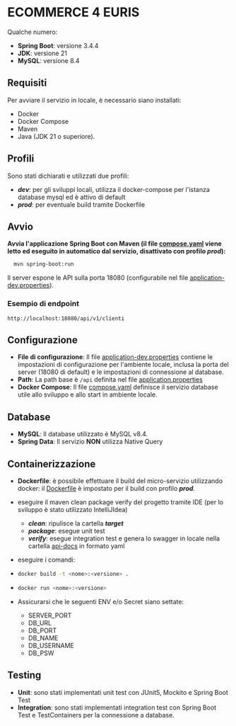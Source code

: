 # ECOMMERCE 4 EURIS
Qualche numero:
* **Spring Boot**: versione 3.4.4
* **JDK**: versione 21
* **MySQL**: versione 8.4

## Requisiti

Per avviare il servizio in locale, è necessario siano installati:
* Docker 
* Docker Compose 
* Maven 
* Java (JDK 21 o superiore).

## Profili
Sono stati dichiarati e utilizzati due profili:
* ***dev***: per gli sviluppi locali, utilizza il docker-compose per l'istanza database mysql ed è attivo di default
* ***prod***: per eventuale build tramite Dockerfile

## Avvio

**Avvia l'applicazione Spring Boot con Maven (il file [compose.yaml](compose.yaml) viene letto ed eseguito in automatico dal servizio, disattivato con profilo *prod*):**

```bash
  mvn spring-boot:run
```

Il server espone le API sulla porta 18080 (configurabile nel file [application-dev.properties](src/main/resources/application-dev.properties)).

### Esempio di endpoint

```http://localhost:18080/api/v1/clienti```

## Configurazione

* **File di configurazione**: Il file [application-dev.properties](src/main/resources/application-dev.properties) contiene le impostazioni di configurazione per l'ambiente locale, inclusa la porta del server (18080 di default) e le impostazioni di connessione al database.
* **Path**: La path base è ```/api``` definita nel file [application.properties](src/main/resources/application.properties)
* **Docker Compose**: Il file [compose.yaml](compose.yaml) definisce il servizio database utile allo sviluppo e allo start in ambiente locale.

## Database

* **MySQL**: Il database utilizzato è MySQL v8.4.
* **Spring Data**: Il servizio **NON** utilizza Native Query

## Containerizzazione
* **Dockerfile**: è possibile effettuare il build del micro-servizio utilizzando docker: il [Dockerfile](Dockerfile) è impostato per il build con 
profilo ***prod***.
* eseguire il maven clean package verify del progetto tramite IDE (per lo sviluppo è stato utilizzato IntelliJIdea)
  * ***clean***: ripulisce la cartella ***target***
  * ***package***: esegue unit test
  * ***verify***: esegue integration test e genera lo swagger in locale nella cartella [api-docs](api-docs) in formato yaml
* eseguire i comandi:
* ```bash 
  docker build -t <nome>:<versione> . 
  ```
* ```bash
  docker run <nome>:<versione>
  ```
  
* Assicurarsi che le seguenti ENV e/o Secret siano settate:
  * SERVER_PORT
  * DB_URL
  * DB_PORT
  * DB_NAME
  * DB_USERNAME
  * DB_PSW

## Testing

* **Unit**: sono stati implementati unit test con JUnit5, Mockito e Spring Boot Test
* **Integration**: sono stati implementati integration test con Spring Boot Test e TestContainers per la connessione a database.